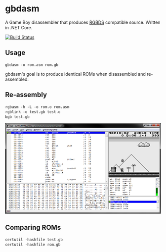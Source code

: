 # gbdasm
A Game Boy disassembler that produces [RGBDS](https://github.com/rednex/rgbds) compatible source. Written in .NET Core.

[![Build Status](https://travis-ci.org/taylus/gbdasm.svg?branch=master)](https://travis-ci.org/taylus/gbdasm)

## Usage
```
gbdasm -o rom.asm rom.gb
```

gbdasm's goal is to produce identical ROMs when disassembled and re-assembled:

## Re-assembly
```
rgbasm -h -L -o rom.o rom.asm
rgblink -o test.gb test.o
bgb test.gb
```

![Screenshot](screenshot.png "Screenshot")

## Comparing ROMs
```
certutil -hashfile test.gb
certutil -hashfile rom.gb
```